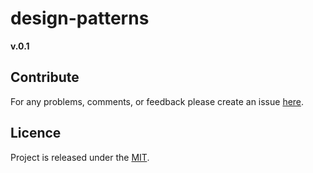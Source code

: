 # design-patterns
**v.0.1**<br>

## Contribute
For any problems, comments, or feedback please create an issue 
[here](https://github.com/mamadaliev/design-patterns/issues).
<br>

## Licence
Project is released under the [MIT](https://en.wikipedia.org/wiki/MIT_License).